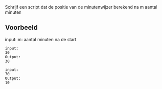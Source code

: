 Schrijf een script dat de positie van de minutenwijzer berekend na m aantal minuten

## Voorbeeld

input:
m: aantal minuten na de start

```console?lang=python=>>>
input:
30
Output:
30
```

```console?lang=python=>>>
input:
70
Output:
10
```